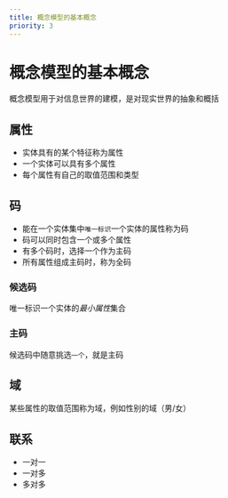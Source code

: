 ```yaml
---
title: 概念模型的基本概念
priority: 3
---
```


# 概念模型的基本概念

概念模型用于对信息世界的建模，是对现实世界的抽象和概括

## 属性

- 实体具有的某个特征称为属性
- 一个实体可以具有多个属性
- 每个属性有自己的取值范围和类型

## 码

- 能在一个实体集中`唯一标识`一个实体的属性称为码
- 码可以同时包含一个或多个属性
- 有多个码时，选择一个作为主码
- 所有属性组成主码时，称为全码

### 候选码

唯一标识一个实体的*最小属性*集合

### 主码

候选码中随意挑选`一个`，就是主码

## 域

某些属性的取值范围称为域，例如性别的域（男/女）

## 联系

- 一对一
- 一对多
- 多对多